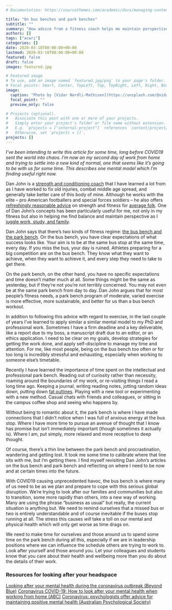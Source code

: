 ```yaml
---
# Documentation: https://sourcethemes.com/academic/docs/managing-content/

title: "On bus benches and park benches"
subtitle: ""
summary: "How advice from a fitness coach helps me maintain perspective"
authors: []
tags: ["acwri"]
categories: []
date: 2020-03-18T00:00:00+00:00
lastmod: 2020-03-18T00:00:00+00:00
featured: false
draft: false
images: featured.jpg

# Featured image
# To use, add an image named `featured.jpg/png` to your page's folder.
# Focal points: Smart, Center, TopLeft, Top, TopRight, Left, Right, BottomLeft, Bottom, BottomRight.
image:
  caption: "Photo by [Vidar Nordli-Mathisen](https://unsplash.com/@vidarnm) on Unsplash"
  focal_point: ""
  preview_only: false

# Projects (optional).
#   Associate this post with one or more of your projects.
#   Simply enter your project's folder or file name without extension.
#   E.g. `projects = ["internal-project"]` references `content/project/deep-learning/index.md`.
#   Otherwise, set `projects = []`.
projects: []
---
```


_I’ve been intending to write this article for some time, long before COVID19 sent the world into chaos. 
I’m now on my second day of work from home and trying to settle into a new kind of normal, one that seems like it’s going to be with us for some time. This describes one mental model which I’m finding useful right now._

Dan John is a [strength and conditioning coach](https://www.danjohnuniversity.com/) that I have learned a lot from as I have worked to fix old injuries, combat middle age spread, and generally take better care of this body of mine. 
Although he works with the elite – pro American footballers and special forces soldiers –  he also offers [refreshingly reasonable advice](http://danjohn.net/2011/06/even-easier-strength-perform-better-notes/) on strength and fitness for [average folk](http://danjohn.net/2012/05/training-for-middle-age-and-beyond/).
One of Dan John’s concepts has been particularly useful for me, not only in my fitness but also in helping me find balance and maintain perspective as I [juggle work, study, and family](https://mojohealy.com/post/me_myself_and_i/). 

Dan John says that there’s two kinds of fitness regime: [the bus bench and the park bench](https://www.menshealth.com/fitness/a19533819/bus-bench-program/).
On the bus bench, you have clear expectations of what success looks like. 
Your aim is to be at the same bus stop at the same time, every day.
If you miss the bus, your day is ruined. 
Athletes preparing for a big competition are on the bus bench. 
They know what they want to achieve, when they want to achieve it, and every step they need to take to get there. 

On the park bench, on the other hand, you have no specific expectations and time doesn’t matter much at all. 
Some things might be the same as yesterday, but if they’re not you’re not terribly concerned. 
You may not even be at the same park bench from day to day. 
Dan John argues that for most people’s fitness needs, a park bench program of moderate, varied exercise is more effective, more sustainable, and better for us than a bus bench workout. 

In addition to following this advice with regard to exercise, in the last couple of years I’ve learned to apply similar a similar mental model to my PhD and professional work. 
Sometimes I have a firm deadline and a key deliverable, like a report due to my boss, a manuscript draft due to an editor, or an ethics application. 
I need to be clear on my goals, develop strategies for getting the work done, and apply self-discipline to manage my time and attention. 
For me, like most people, being on the bus bench too often or for too long is incredibly stressful and exhausting, especially when working to someone else’s timetable. 

Recently I have learned the importance of time spent on the intellectual and professional park bench. 
Reading out of curiosity rather than necessity, roaming around the boundaries of my work, or re-visiting things I read a long time ago. 
Keeping a journal, writing reading notes, jotting random ideas down, putting down [fat outlines](https://withoutbullshit.com/blog/fat-outline). 
Playing with a new tool or experimenting with a new method. 
Casual chats with friends and colleagues, or sitting in the campus coffee shop and seeing who happens by. 

Without being to romantic about it, the park bench is where I have made connections that I didn’t notice when I was full of anxious energy at the bus stop. 
Where I have more time to pursue an avenue of thought that I know has promise but isn’t immediately important (though sometimes it actually is).
Where I am, put simply, more relaxed and more receptive to deep thought. 

Of course, there’s a thin line between the park bench and procrastination, wandering and getting lost. 
It took me some time to calibrate where that line sits with me, but I’m getting there. 
I find myself revisiting Dan John’s articles on the bus bench and park bench and reflecting on where I need to be now and at certain times into the future. 

With COVID19 causing unprecedented havoc, the bus bench is where many of us need to be as we plan and prepare to cope with this serious global disruption. 
We’re trying to look after our families and communities but also to transition, some more rapidly than others, into a new way of working. 
Many are using the phrase “business as usual” but really, the current situation is anything but. 
We need to remind ourselves that a missed bus or two is entirely understandable and of course inevitable if the buses stop running at all. 
The stress this causes _will_ take a toll on our mental and physical health which will only get worse as time drags on. 

We need to make time for ourselves and those around us to spend some time on the park bench during all this, especially if we are in leadership positions where we can influence the schedule others are trying to work to. 
Look after yourself and those around you. Let your colleagues and students know that you care about their health and wellbeing more than you do about the details of their work. 

### Resources for looking after your headspace
[Looking after your mental health during the coronavirus outbreak (Beyond Blue)](https://www.beyondblue.org.au/the-facts/looking-after-your-mental-health-during-the-coronavirus-outbreak)
[Coronavirus COVID-19: How to look after your mental health when working from home (ABC)](https://www.abc.net.au/life/coronavirus-covid-19-mental-health-working-from-home-advice/12062284)
[Coronavirus: psychologists offer advice for maintaining positive mental health (Australian Psychological Society)](https://www.psychology.org.au/About-Us/news-and-media/Media-releases/2020/Coronavirus-psychologists-offer-advice-for-mainta)

<div id="commento"></div>
<script defer
  src="https://cdn.commento.io/js/commento.js">
</script>
